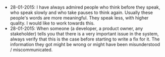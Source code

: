 * 28-01-2015: I have always admired people who think before they speak, who speak slowly and who take pauses to think again. Usually these people's words are more meaningful. They speak less, with higher quality. I would like to work towards this.
* 28-01-2015: When someone (a developer, a product owner, any stakeholder) tells you that there is a very important issue in the system, always verify that this is the case before starting to write a fix for it. The information they got might be wrong or might have been misunderstood / miscommunicated.